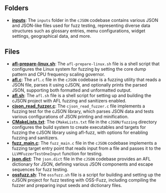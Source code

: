 ## Folders
- **[inputs](fuzzing/inputs.driver.md)**: The `inputs` folder in the `cJSON` codebase contains various JSON and JSON-like files used for fuzz testing, representing diverse data structures such as glossary entries, menu configurations, widget settings, geographical data, and more.

## Files
- **[afl-prepare-linux.sh](fuzzing/afl-prepare-linux.sh.driver.md)**: The `afl-prepare-linux.sh` file is a shell script that configures the Linux system for fuzzing by setting the core dump pattern and CPU frequency scaling governor.
- **[afl.c](fuzzing/afl.c.driver.md)**: The `afl.c` file in the `cJSON` codebase is a fuzzing utility that reads a JSON file, parses it using cJSON, and optionally prints the parsed JSON, supporting both formatted and unformatted output.
- **[afl.sh](fuzzing/afl.sh.driver.md)**: The `afl.sh` file is a shell script for setting up and building the cJSON project with AFL fuzzing and sanitizers enabled.
- **[cjson_read_fuzzer.c](fuzzing/cjson_read_fuzzer.c.driver.md)**: The `cjson_read_fuzzer.c` file implements a fuzzing test for the cJSON library, which parses JSON data and tests various configurations of JSON printing and minification.
- **[CMakeLists.txt](fuzzing/CMakeLists.txt.driver.md)**: The `CMakeLists.txt` file in the `cJSON/fuzzing` directory configures the build system to create executables and targets for fuzzing the cJSON library using afl-fuzz, with options for enabling fuzzing and sanitizers.
- **[fuzz_main.c](fuzzing/fuzz_main.c.driver.md)**: The `fuzz_main.c` file in the `cJSON` codebase implements a fuzzing target entry point that reads input from a file and passes it to the `LLVMFuzzerTestOneInput` function for testing.
- **[json.dict](fuzzing/json.dict.driver.md)**: The `json.dict` file in the `cJSON` codebase provides an AFL dictionary for JSON, defining various JSON components and escape sequences for fuzz testing.
- **[ossfuzz.sh](fuzzing/ossfuzz.sh.driver.md)**: The `ossfuzz.sh` file is a script for building and setting up the cJSON project for fuzz testing with OSS-Fuzz, including compiling the fuzzer and preparing input seeds and dictionary files.
